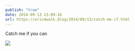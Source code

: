 ```yaml
---
publish: "true"
date: 2014-09-13 13:09:16
url: https://ericmwalk.blog/2014/09/13/catch-me-if.html
---
```


Catch me if you can

![](https://ericmwalk.blog/uploads/2022/20180b3058.jpg)